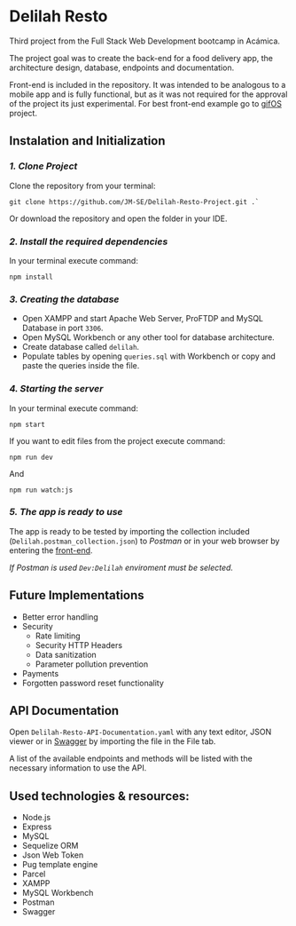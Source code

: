 # **Delilah Resto**

Third project from the Full Stack Web Development bootcamp in Acámica.

The project goal was to create the back-end for a food delivery app, the architecture design, database, endpoints and documentation.

Front-end is included in the repository. It was intended to be analogous to a mobile app and is fully functional, but as it was not required for the approval of the project its just experimental. For best front-end example go to [gifOS](https://github.com/JM-SE/gifOS-Project) project.

## Instalation and Initialization

### _1. Clone Project_

Clone the repository from your terminal:

```
git clone https://github.com/JM-SE/Delilah-Resto-Project.git .`
```

Or download the repository and open the folder in your IDE.

### _2. Install the required dependencies_

In your terminal execute command:

```
npm install
```

### _3. Creating the database_

-   Open XAMPP and start Apache Web Server, ProFTDP and MySQL Database in port `3306`.
-   Open MySQL Workbench or any other tool for database architecture.
-   Create database called `delilah`.
-   Populate tables by opening `queries.sql` with Workbench or copy and paste the queries inside the file.

### _4. Starting the server_

In your terminal execute command:

```
npm start
```

If you want to edit files from the project execute command:

```
npm run dev
```

And

```
npm run watch:js
```

### _5. The app is ready to use_

The app is ready to be tested by importing the collection included (`Delilah.postman_collection.json`) to _Postman_ or in your web browser by entering the [front-end](http://localhost:5000/).

_If *Postman* is used `Dev:Delilah` enviroment must be selected._

## Future Implementations

-   Better error handling
-   Security
    -   Rate limiting
    -   Security HTTP Headers
    -   Data sanitization
    -   Parameter pollution prevention
-   Payments
-   Forgotten password reset functionality

## API Documentation

Open `Delilah-Resto-API-Documentation.yaml` with any text editor, JSON viewer or in [Swagger](https://editor.swagger.io/) by importing the file in the File tab.

A list of the available endpoints and methods will be listed with the necessary information to use the API.

## Used technologies & resources:

-   Node.js
-   Express
-   MySQL
-   Sequelize ORM
-   Json Web Token
-   Pug template engine
-   Parcel
-   XAMPP
-   MySQL Workbench
-   Postman
-   Swagger
